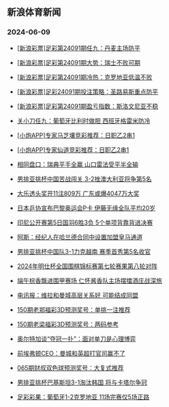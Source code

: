 ## 新浪体育新闻 
### 2024-06-09

+ [[新浪彩票]足彩第24091期任九：丹麦主场防平](https://sports.sina.com.cn/l/2024-06-08/doc-inaxymmh3490668.shtml)

+ [[新浪彩票]足彩第24091期大势：瑞士不败可期](https://sports.sina.com.cn/l/2024-06-08/doc-inaxymmm4649471.shtml)

+ [[新浪彩票]足彩第24091期冷热：克罗地亚低温不败](https://sports.sina.com.cn/l/2024-06-08/doc-inaxymmh3491447.shtml)

+ [[新浪彩票]足彩24091期投注策略：圣路易斯重点防平](https://sports.sina.com.cn/l/2024-06-08/doc-inaxymmm4650183.shtml)

+ [[新浪彩票]足彩第24091期盈亏指数：斯洛文尼亚不稳](https://sports.sina.com.cn/l/2024-06-08/doc-inaxymmm4650404.shtml)

+ [关小刀任九：葡萄牙比利时做胆 西班牙格雷米防冷](https://sports.sina.com.cn/l/2024-06-08/doc-inaxzaik7079635.shtml)

+ [[小炮APP]专家马芝壤竞彩推荐：日职乙2串1](https://sports.sina.com.cn/l/2024-06-08/doc-inaxyvzn7178242.shtml)

+ [[小炮APP]专家仙道竞彩推荐：日职乙2串1](https://sports.sina.com.cn/l/2024-06-08/doc-inaxyvzn7177896.shtml)

+ [相同盘口：瑞典平手全赢 山口雷法受平半全输](https://sports.sina.com.cn/l/2024-06-08/doc-inaxyvzf4435044.shtml)

+ [男排亚挑杯中国苦战闯关 3-2挫澳大利亚将争第5名](https://sports.sina.com.cn/others/volleyball/2024-06-07/doc-inaxxupt4962484.shtml)

+ [大乐透头奖开11注809万 广东或爆4047万大奖](https://sports.sina.com.cn/l/2024-06-08/doc-inaxzxnt3936148.shtml)

+ [日本乒协宣布巴黎奥运会P卡 伊藤无缘全队平均20岁](https://sports.sina.com.cn/others/pingpang/2024-06-08/doc-inaxzxny6655860.shtml)

+ [印尼公开赛第5日国羽6胜3负 5个单项背靠背进决赛](https://sports.sina.com.cn/others/badmin/2024-06-09/doc-inayacur3827526.shtml)

+ [阿斯：经纪人在哈兰德合同中设置加盟皇马通道](https://sports.sina.com.cn/g/2024-06-09/doc-inayacuw6550111.shtml)

+ [男排亚挑杯中国队3-1力克越南 赛季首秀第5名收官](https://sports.sina.com.cn/others/volleyball/2024-06-08/doc-inaxztev4051020.shtml)

+ [2024年明仕杯全国围棋锦标赛第七轮赛果第八轮对阵](https://sports.sina.com.cn/go/2024-06-07/doc-inaxxqfv5038712.shtml)

+ [端午棕香飘进围甲赛场 仁怀酱香队主场摆擂酒庄战深旅](https://sports.sina.com.cn/go/2024-06-08/doc-inaxztfa6772625.shtml)

+ [电讯报：维拉和曼城高层关系好 可能结成同盟](https://sports.sina.com.cn/g/2024-06-09/doc-inayacuw6550396.shtml)

+ [150期老郑福彩3D预测奖号：单挑一注推荐](https://sports.sina.com.cn/l/2024-06-08/doc-inaxzaic4354649.shtml)

+ [150期老梁福彩3D预测奖号：两码参考](https://sports.sina.com.cn/l/2024-06-08/doc-inaxzaik7081728.shtml)

+ [奥尔特加谈“夺冠一扑”：面对单刀是心理博弈](https://sports.sina.com.cn/g/2024-06-09/doc-inayacuw6549092.shtml)

+ [前埃弗顿CEO：曼城和英超打官司赢不了](https://sports.sina.com.cn/g/2024-06-09/doc-inayacuw6549807.shtml)

+ [065期财叔双色球预测奖号：大复式推荐](https://sports.sina.com.cn/l/2024-06-08/doc-inaxwxkc5266344.shtml)

+ [男排亚挑杯巴基斯坦3-1淘汰韩国 将与卡塔尔争冠](https://sports.sina.com.cn/others/volleyball/2024-06-09/doc-inayaqkm3638170.shtml)

+ [足彩彩果：葡萄牙1-2克罗地亚 11场完赛仅5场正路](https://sports.sina.com.cn/l/2024-06-09/doc-inayausq6260923.shtml)


